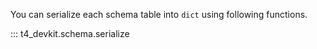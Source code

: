 You can serialize each schema table into `dict` using following functions.

<!-- prettier-ignore-start -->

::: t4_devkit.schema.serialize

<!-- prettier-ignore-end -->
